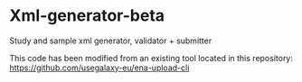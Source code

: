 # Xml-generator-beta
Study and sample xml generator, validator + submitter

This code has been modified from an existing tool located in this repository: https://github.com/usegalaxy-eu/ena-upload-cli
